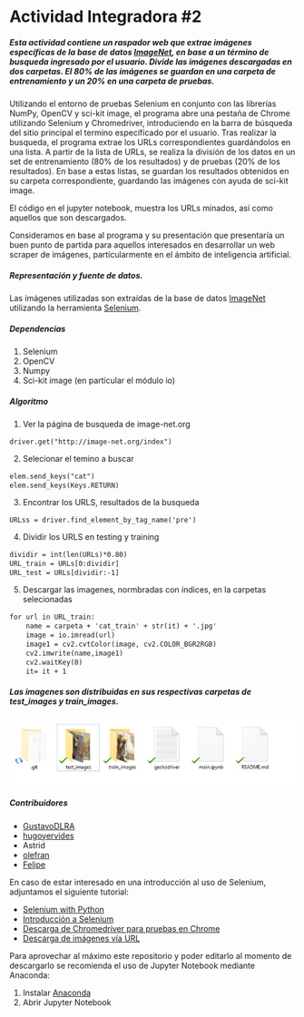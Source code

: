 # Actividad Integradora #2
##### Esta actividad contiene un raspador web que extrae imágenes específicas de la base de datos [ImageNet](http://www.image-net.org/), en base a un término de busqueda ingresado por el usuario. Divide las imágenes descargadas en dos carpetas. El 80% de las imágenes se guardan en una carpeta de entrenamiento y un 20% en una carpeta de pruebas. 

Utilizando el entorno de pruebas Selenium en conjunto con las librerías NumPy, OpenCV y sci-kit image, el programa abre una pestaña de Chrome utilizando Selenium y Chromedriver, introduciendo en la barra de búsqueda del sitio principal el termino específicado por el usuario. Tras realizar la busqueda, el programa extrae los URLs correspondientes guardándolos en una lista. A partir de la lista de URLs, se realiza la división de los datos en un set de entrenamiento (80% de los resultados) y de pruebas (20% de los resultados). En base a estas listas, se guardan los resultados obtenidos en su carpeta correspondiente, guardando las imágenes con ayuda de sci-kit image. 

El código en el jupyter notebook, muestra los URLs minados, así como aquellos que son descargados. 

Consideramos en base al programa y su presentación que presentaría un buen punto de partida para aquellos interesados en desarrollar un web scraper de imágenes, partícularmente en el ámbito de inteligencia artificial.

##### Representación y fuente de datos. 
Las imágenes utilizadas son extraídas de la base de datos [ImageNet](http://www.image-net.org/) utilizando la herramienta [Selenium](https://selenium-python.readthedocs.io/).

##### Dependencias 
1. Selenium
2. OpenCV
3. Numpy
4. Sci-kit image (en partícular el módulo io)

##### Algoritmo
1. Ver la página de busqueda de image-net.org

```
driver.get("http://image-net.org/index")
```
2. Selecionar el temino a buscar

```
elem.send_keys("cat")
elem.send_keys(Keys.RETURN)
```
3. Encontrar los URLS, resultados de la busqueda

```
URLss = driver.find_element_by_tag_name('pre')
```
4. Dividir los URLS en testing y training

```
dividir = int(len(URLs)*0.80)
URL_train = URLs[0:dividir]
URL_test = URLs[dividir:-1]
```
5. Descargar las imagenes, normbradas con índices, en la carpetas selecionadas

```
for url in URL_train:
    name = carpeta + 'cat_train' + str(it) + '.jpg'
    image = io.imread(url)
    image1 = cv2.cvtColor(image, cv2.COLOR_BGR2RGB)
    cv2.imwrite(name,image1)
    cv2.waitKey(0)
    it= it + 1
```
##### Las imagenes son distribuidas en sus respectivas carpetas de test_images y train_images.
![](Carpetas.jpeg)
 
##### Contribuidores
* [GustavoDLRA](https://github.com/GustavoDLRA)
* [hugoyervides](https://github.com/hugoyervides)
* Astrid
* [olefran](https://github.com/olefran)
* [Felipe](https://github.com/Felipev201)

En caso de estar interesado en una introducción al uso de Selenium, adjuntamos el siguiente tutorial:
- [Selenium with Python](https://selenium-python.readthedocs.io/)
- [Introducción a Selenium](https://www.youtube.com/watch?v=mOAXEQevCAE&ab_channel=AutomationStepbyStep-RaghavPal)
- [Descarga de Chromedriver para pruebas en Chrome](https://www.youtube.com/watch?v=dz59GsdvUF8&ab_channel=ArturSpirin)
- [Descarga de imágenes vía URL](https://www.pyimagesearch.com/2015/03/02/convert-url-to-image-with-python-and-opencv/)

Para aprovechar al máximo este repositorio y poder editarlo al momento de descargarlo se recomienda el uso de Jupyter Notebook mediante Anaconda: 
1. Instalar [Anaconda](https://www.anaconda.com/products/individual)
2. Abrir Jupyter Notebook

